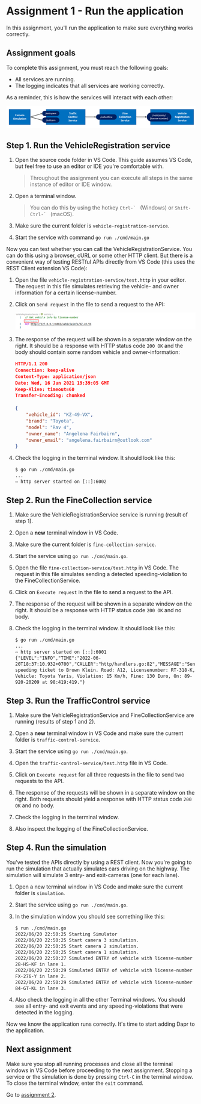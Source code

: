 # Assignment 1 - Run the application

In this assignment, you'll run the application to make sure everything works correctly.

## Assignment goals

To complete this assignment, you must reach the following goals:

- All services are running.
- The logging indicates that all services are working correctly.

As a reminder, this is how the services will interact with each other:

<img src="img/services.png" style="zoom: 67%;" />

## Step 1. Run the VehicleRegistration service

1. Open the source code folder in VS Code. This guide assumes VS Code, but feel free to use an editor or IDE you're comfortable with.

   > Throughout the assignment you can execute all steps in the same instance of editor or IDE window.

1. Open a terminal window.

   > You can do this by using the hotkey ``Ctrl-` `` (Windows) or ``Shift-Ctrl-` `` (macOS).

1. Make sure the current folder is `vehicle-registration-service`.

1. Start the service with command `go run ./cmd/main.go`

Now you can test whether you can call the VehicleRegistrationService. You can do this using a browser, cURL or some
other HTTP client. But there is a convenient way of testing RESTful APIs directly from VS Code (this uses the REST
Client extension VS Code):

1. Open the file `vehicle-registration-service/test.http` in your editor. The request in this file simulates retrieving the vehicle- and owner information for a certain license-number.

2. Click on `Send request` in the file to send a request to the API:

   ![REST client](img/rest-client.png)

3. The response of the request will be shown in a separate window on the right. It should be a response with HTTP
   status code `200 OK` and the body should contain some random vehicle and owner-information:

   ```json
   HTTP/1.1 200 
   Connection: keep-alive
   Content-Type: application/json
   Date: Wed, 16 Jun 2021 19:39:05 GMT
   Keep-Alive: timeout=60
   Transfer-Encoding: chunked
   
   {
       "vehicle_id": "KZ-49-VX",
       "brand": "Toyota",
       "model": "Rav 4",
       "owner_name": "Angelena Fairbairn",
       "owner_email": "angelena.fairbairn@outlook.com"
   }
   ```

4. Check the logging in the terminal window. It should look like this:

   ```console
   $ go run ./cmd/main.go 
   ...
   ⇨ http server started on [::]:6002
   ```

## Step 2. Run the FineCollection service

1. Make sure the VehicleRegistrationService service is running (result of step 1).

1. Open a **new** terminal window in VS Code.

1. Make sure the current folder is `fine-collection-service`.

1. Start the service using `go run ./cmd/main.go`.

1. Open the file `fine-collection-service/test.http` in VS Code. The request in this file simulates sending a detected speeding-violation to the FineCollectionService.

1. Click on `Execute request` in the file to send a request to the API.

1. The response of the request will be shown in a separate window on the right. It should be a response with HTTP status code `200 OK` and no body.

1. Check the logging in the terminal window. It should look like this:

   ```console
   $ go run ./cmd/main.go
   ...
   ⇨ http server started on [::]:6001
   {"LEVEL":"INFO","TIME":"2022-06-20T18:37:10.932+0700","CALLER":"http/handlers.go:82","MESSAGE":"Sent speeding ticket to Brown Klein. Road: A12, Licensenumber: RT-318-K, Vehicle: Toyota Yaris, Violation: 15 Km/h, Fine: 130 Euro, On: 89-920-20209 at 98:419:419."}
   ```

## Step 3. Run the TrafficControl service

1. Make sure the VehicleRegistrationService and FineCollectionService are running (results of step 1 and 2).

1. Open a **new** terminal window in VS Code and make sure the current folder is `traffic-control-service`.

1. Start the service using `go run ./cmd/main.go`.

1. Open the `traffic-control-service/test.http` file in VS Code.

1. Click on `Execute request` for all three requests in the file to send two requests to the API.

1. The response of the requests will be shown in a separate window on the right. Both requests should yield a response
   with HTTP status code `200 OK` and no body.

1. Check the logging in the terminal window.

1. Also inspect the logging of the FineCollectionService.

## Step 4. Run the simulation

You've tested the APIs directly by using a REST client. Now you're going to run the simulation that actually simulates
cars driving on the highway. The simulation will simulate 3 entry- and exit-cameras (one for each lane).

1. Open a new terminal window in VS Code and make sure the current folder is `simulation`.


1. Start the service using `go run ./cmd/main.go`.

1. In the simulation window you should see something like this:

   ```console
   $ run ./cmd/main.go
   2022/06/20 22:50:25 Starting Simulator
   2022/06/20 22:50:25 Start camera 3 simulation.
   2022/06/20 22:50:25 Start camera 2 simulation.
   2022/06/20 22:50:25 Start camera 1 simulation.
   2022/06/20 22:50:27 Simulated ENTRY of vehicle with license-number 28-HS-KF in lane 1.
   2022/06/20 22:50:29 Simulated ENTRY of vehicle with license-number FX-276-Y in lane 2.
   2022/06/20 22:50:29 Simulated ENTRY of vehicle with license-number 84-GT-KL in lane 3.
   ```

1. Also check the logging in all the other Terminal windows. You should see all entry- and exit events and any 
speeding-violations that were detected in the logging.

Now we know the application runs correctly. It's time to start adding Dapr to the application.

## Next assignment

Make sure you stop all running processes and close all the terminal windows in VS Code before proceeding to the next
assignment. Stopping a service or the simulation is done by pressing `Ctrl-C` in the terminal window. To close the
terminal window, enter the `exit` command.

Go to [assignment 2](../Assignment02/step-by-step-golang.md).